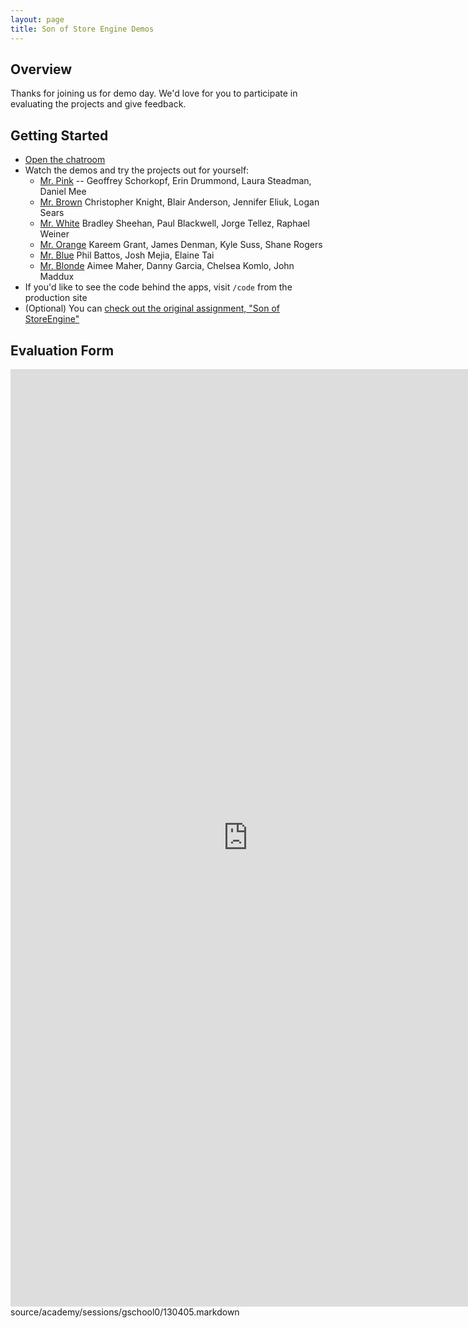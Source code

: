 ```yaml
---
layout: page
title: Son of Store Engine Demos
---
```


## Overview

Thanks for joining us for demo day. We'd love for you to participate in evaluating the projects and give feedback.

## Getting Started

* [Open the chatroom](http://gschool.it/chat)
* Watch the demos and try the projects out for yourself:
  * [Mr. Pink](http://mrpink-sose.herokuapp.com) -- Geoffrey Schorkopf, Erin Drummond, Laura Steadman, Daniel Mee
  * [Mr. Brown](http://mrbrown-sose.herokuapp.com) Christopher Knight, Blair Anderson, Jennifer Eliuk, Logan Sears
  * [Mr. White](http://mrwhite-sose.herokuapp.com) Bradley Sheehan, Paul Blackwell, Jorge Tellez, Raphael Weiner
  * [Mr. Orange](http://mrorange-sose.herokuapp.com) Kareem Grant, James Denman, Kyle Suss, Shane Rogers
  * [Mr. Blue](http://mrblue-sose.herokuapp.com) Phil Battos, Josh Mejia, Elaine Tai
  * [Mr. Blonde](http://mrblonde-sose.herokuapp.com) Aimee Maher, Danny Garcia, Chelsea Komlo, John Maddux
* If you'd like to see the code behind the apps, visit `/code` from the production site
* (Optional) You can [check out the original assignment, "Son of StoreEngine"](http://tutorials.jumpstartlab.com/projects/son_of_store_engine.html)

## Evaluation Form

<iframe src="https://docs.google.com/forms/d/14ioTN8WSPW8G8cIBHrTx_EX28H4prdeYs0mqFY4ixIQ/viewform?embedded=true" width="760" height="1500" frameborder="0" marginheight="0" marginwidth="0">Loading...</iframe>
source/academy/sessions/gschool0/130405.markdown
